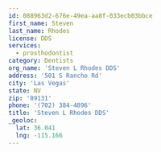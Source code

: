 ```yaml
---
id: 088963d2-676e-49ea-aa8f-033ecb03bbce
first_name: Steven
last_name: Rhodes
license: DDS
services:
  - prosthodontist
category: Dentists
org_name: 'Steven L Rhodes DDS'
address: '501 S Rancho Rd'
city: 'Las Vegas'
state: NV
zip: '89131'
phone: '(702) 384-4896'
title: 'Steven L Rhodes DDS'
_geoloc:
  lat: 36.041
  lng: -115.166
---
```

